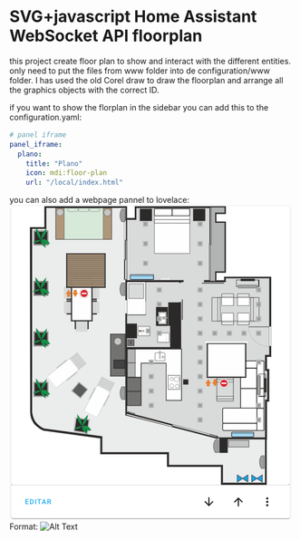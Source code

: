 # SVG+javascript Home Assistant WebSocket API floorplan
this project create floor plan to show and interact with the different entities.
only need to put the files from www folder into de configuration/www folder.
I has used the old Corel draw to draw the floorplan and arrange all the graphics objects with the correct ID.

if you want to show the florplan in the sidebar you can add this to the configuration.yaml:

``` yaml
# panel iframe
panel_iframe:
  plano:
    title: "Plano"
    icon: mdi:floor-plan
    url: "/local/index.html"
```
you can also add a webpage pannel to lovelace:
![floorplan panel](/images/panel.png)
Format: ![Alt Text](url)
